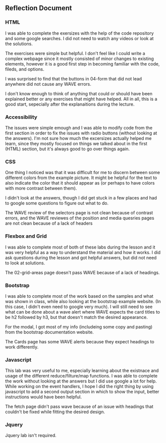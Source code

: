 ## Reflection Document

### HTML

I was able to complete the exersizes with the help of the code repository and some google searches. I did not need to watch any videos or look at the solutions.

The exercises were simple but helpful. I don't feel like I could write a complex webpage since it mostly consisted of minor changes to existing elements, however it is a good first step in becoming familiar with the code, fileds, and options.

I was surprised to find that the buttons in 04-form that did not lead anywhere did not cause any WAVE errors.

I don't know enough to think of anything that could or should have been explained better or any exercises that might have helped. All in all, this is a good start, sepecially after the explanaitions during the lecture.

### Accessibility

The issues were simple emough and I was able to modify code from the first section in order to fix the issues with radio buttons (without looking at the answers). I'm not sure how much the excersizes actually helped me learn, since they mostly focused on things we talked about in the first (HTML) section, but it's always good to go over things again.

### CSS

One thing I noticed was that it was difficult for me to discern between some different colors from the example picture. It might be helpful for the text to also indicate the color that it should appear as (or perhaps to have colors with more contrast between them).

I didn't look at the answers, though I did get stuck in a few places and had to google some questions to figure out what to do.

The WAVE review of the selectors page is not clean because of contrast errors, and the WAVE reviewes of the position and media quesries pages are not clean because of a lack of headers

### Flexbox and Grid

I was able to complete most of both of these labs during the lesson and it was very helpful as a way to understand the material and how it works. I did ask questions during the lesson and got helpful answers, but did not need to look at solutions.

The 02-grid-areas page doesn't pass WAVE because of a lack of headings.

### Bootstrap

I was able to complete most of the work based on the samples and what was shown in class, while also looking at the bootstrap example website. (In this case, I didn't even need to google very much). I will still need to see what can be done about a wave alert where WAVE expects the card titles to be h2 followed by h3, but that doesn't match the desired appearance.

For the modal, I got most of my info (includeing some copy and pasting) from the bootstrap documentation website.

The Cards page has some WAVE alerts because they expect headings to work differently.

### Javascript

This lab was very useful to me, especially learning about the existnace and usage of the different reduce/filture/map functions. I was able to complete the work without looking at the answers but I did use google a lot for help. While working on the event handlers, I hope I did the right thing by using javascript to add a second output section in which to show the input, better instructions would have been helpful.

The fetch page didn't pass wave because of an issue with headings that couldn't be fixed while fitting the desired design.

### Jquery

Jquery lab isn't required.
